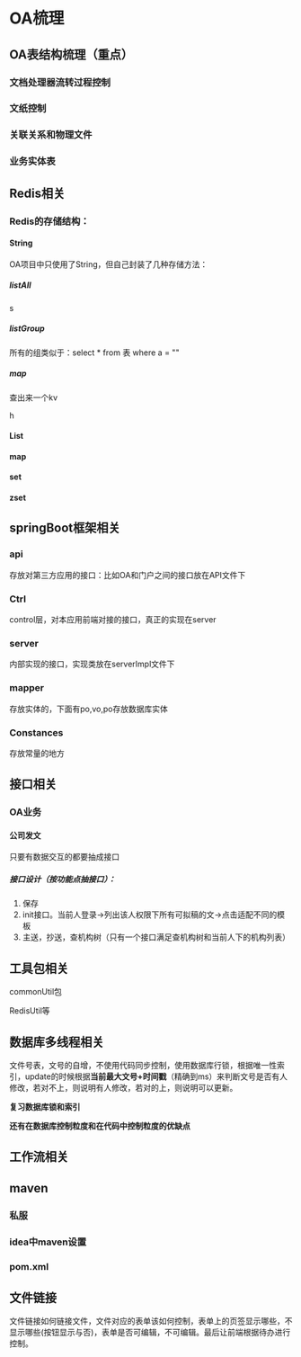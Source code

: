 # OA梳理

## OA表结构梳理（重点）

### 文档处理器流转过程控制

### 文纸控制

### 关联关系和物理文件

### 业务实体表

## Redis相关

### Redis的存储结构：

#### String

OA项目中只使用了String，但自己封装了几种存储方法：

##### listAll  

s

##### listGroup

所有的组类似于：select * from 表 where a = ""

##### map

查出来一个kv

h

#### List

#### map

#### set

#### zset

## springBoot框架相关

### api

存放对第三方应用的接口：比如OA和门户之间的接口放在API文件下

### Ctrl

control层，对本应用前端对接的接口，真正的实现在server

### server

内部实现的接口，实现类放在serverImpl文件下

### mapper

存放实体的，下面有po,vo,po存放数据库实体

### Constances

存放常量的地方

## 接口相关

### OA业务

#### 公司发文

只要有数据交互的都要抽成接口

##### 接口设计（按功能点抽接口）：

1. 保存
2. init接口。当前人登录->列出该人权限下所有可拟稿的文->点击适配不同的模板
3. 主送，抄送，查机构树（只有一个接口满足查机构树和当前人下的机构列表）



## 工具包相关

commonUtil包

RedisUtil等

## 数据库多线程相关

文件号表，文号的自增，不使用代码同步控制，使用数据库行锁，根据唯一性索引，update的时候根据**当前最大文号+时间戳**（精确到ms）来判断文号是否有人修改，若对不上，则说明有人修改，若对的上，则说明可以更新。

**复习数据库锁和索引**

**还有在数据库控制粒度和在代码中控制粒度的优缺点**

## 工作流相关

## maven

### 私服

### idea中maven设置

### pom.xml

## 文件链接

文件链接如何链接文件，文件对应的表单该如何控制，表单上的页签显示哪些，不显示哪些(按钮显示与否)，表单是否可编辑，不可编辑。最后让前端根据待办进行控制。